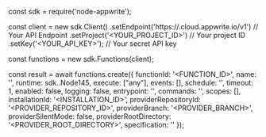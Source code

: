 const sdk = require('node-appwrite');

const client = new sdk.Client()
    .setEndpoint('https://<REGION>.cloud.appwrite.io/v1') // Your API Endpoint
    .setProject('<YOUR_PROJECT_ID>') // Your project ID
    .setKey('<YOUR_API_KEY>'); // Your secret API key

const functions = new sdk.Functions(client);

const result = await functions.create({
    functionId: '<FUNCTION_ID>',
    name: '<NAME>',
    runtime: sdk..Node145,
    execute: ["any"],
    events: [],
    schedule: '',
    timeout: 1,
    enabled: false,
    logging: false,
    entrypoint: '<ENTRYPOINT>',
    commands: '<COMMANDS>',
    scopes: [],
    installationId: '<INSTALLATION_ID>',
    providerRepositoryId: '<PROVIDER_REPOSITORY_ID>',
    providerBranch: '<PROVIDER_BRANCH>',
    providerSilentMode: false,
    providerRootDirectory: '<PROVIDER_ROOT_DIRECTORY>',
    specification: ''
});
